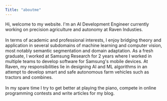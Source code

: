 ```yaml
---
Title: "aboutme"
---
```


Hi, welcome to my website. I'm an AI Development Engineer
currently working on precision agriculture and autonomy at Raven Industies.  
\
In terms of academic and professional interests, I enjoy
bridging theory and application in several subdomains of
machine learning and computer vision, most notably semantic
segmentation and domain adaptation. As a fresh graduate, I
worked at Samsung Research for 2 years where I worked in
multiple teams to develop software for Samsung's mobile
devices. At Raven, my responsibilities lie in designing AI and ML algorithms in 
an attempt to develop smart and safe autonomous farm vehicles such as tractors and combines.   
\
In my spare time I try to get better at playing
the piano, compete in online programming contests and
write articles for my blog.  
 

